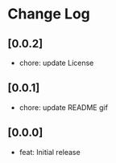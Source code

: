 # Change Log

## [0.0.2]

- chore: update License

## [0.0.1]

- chore: update README gif

## [0.0.0]

- feat: Initial release
